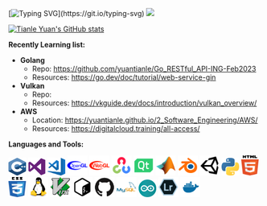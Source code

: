 [![Typing SVG](https://readme-typing-svg.herokuapp.com?font=Audiowide&size=40&pause=1000&color=046C90&width=900&vCenter=true&height=100&lines=Hi+there!+%F0%9F%98%8E+This+is+Tianle+Yuan's+Github!)](https://git.io/typing-svg)  
![](https://komarev.com/ghpvc/?username=yuantianle&style=plastic&color=FC011A)

[![Tianle Yuan's GitHub stats](https://github-readme-stats.vercel.app/api/?username=yuantianle&show_icons=true&theme=vision-friendly-dark&bg_color=20,2D2D2D,3B3652,5D4CAA)](http://yuantianle.com)

**Recently Learning list:**

- **Golang**
  - Repo: https://github.com/yuantianle/Go_RESTful_API-ING-Feb2023
  - Resources: https://go.dev/doc/tutorial/web-service-gin
- **Vulkan**
  - Repo: 
  - Resources: https://vkguide.dev/docs/introduction/vulkan_overview/
- **AWS**
  - Location: https://yuantianle.github.io/2_Software_Engineering/AWS/
  - Resources: https://digitalcloud.training/all-access/

**Languages and Tools:**  

<code><img src="/Svg/c.svg" alt="bash" width="35" height="35"/></code>
<code><img src="/Svg/visualstudio.svg" alt="bash" width="35" height="35"/></code>
<code><img src="/Svg/visual-studio-code.svg" alt="bash" width="35" height="35"/></code>
<code><img src="/Svg/opengl-blue.svg" alt="bash" width="40" height="40"/></code>
<code><img src="/Svg/icons8-webgl.svg" alt="bash" width="40" height="40"/></code>
<code><img src="/Svg/icons8-opencv.svg" alt="bash" width="40" height="40"/></code>
<code><img src="/Svg/icons8-qt.svg" alt="bash" width="40" height="40"/></code>
<code><img src="/Svg/icons8-matlab.svg" alt="bash" width="40" height="40"/></code>
<code><img src="/Svg/icons8-blender-3d.svg" alt="bash" width="40" height="40"/></code>
<code><img src="/Svg/icons8-unity.svg" alt="bash" width="40" height="40"/></code>
<code><img src="/Svg/python.svg" alt="bash" width="35" height="35"/></code>
<code><img src="/Svg/html5.svg" alt="bash" width="35" height="40"/></code>
<code><img src="/Svg/css3.svg" alt="bash" width="35" height="40"/></code>
<code><img src="/Svg/linux.svg" alt="bash" width="40" height="40"/></code>
<code><img src="/Svg/vim.svg" alt="bash" width="40" height="40"/></code>
<code><img src="/Svg/icons8-bash.svg" alt="bash" width="40" height="40"/></code>
<code><img src="/Svg/github.svg" alt="bash" width="40" height="40"/></code>
<code><img src="/Svg/mysql.svg" alt="bash" width="40" height="40"/></code>
<code><img src="/Svg/arduino.svg" alt="bash" width="35" height="35"/></code>
<code><img src="/Svg/lr.svg" alt="bash" width="40" height="40"/></code>
<code><img src="/Svg/docker-svgrepo-com.svg" alt="bash" width="40" height="40"/></code>


